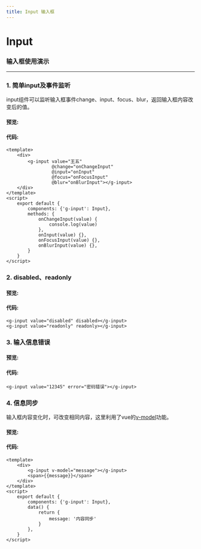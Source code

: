```yaml
---
title: Input 输入框
---
```


# Input 

### 输入框使用演示
* * *
### 1. 简单input及事件监听
input组件可以监听输入框事件change、input、focus、blur，返回输入框内容改变后的值。
#### 预览:
<ClientOnly>
<input-demo-1></input-demo-1>
</ClientOnly>

#### 代码:
```vue
<template>
    <div>
        <g-input value="王五" 
                 @change="onChangeInput"
                 @input="onInput"
                 @focus="onFocusInput"
                 @blur="onBlurInput"></g-input>
    </div>
</template>
<script>
    export default {
        components: {'g-input': Input},
        methods: {
            onChangeInput(value) {
                console.log(value)
            },
            onInput(value) {},
            onFocusInput(value) {},
            onBlurInput(value) {},
        }
    }
</script>
```
### 2. disabled、readonly
#### 预览:
<ClientOnly>
<input-demo-2></input-demo-2>
</ClientOnly>

#### 代码:
```vue
<g-input value="disabled" disabled></g-input>
<g-input value="readonly" readonly></g-input>
```

### 3. 输入信息错误
#### 预览:
<ClientOnly>
<input-demo-3></input-demo-3>
</ClientOnly>

#### 代码:
```vue
<g-input value="12345" error="密码错误"></g-input>
```

### 4. 信息同步
输入框内容变化时，可改变相同内容，这里利用了vue的[v-model](https://cn.vuejs.org/v2/guide/components-custom-events.html#%E8%87%AA%E5%AE%9A%E4%B9%89%E7%BB%84%E4%BB%B6%E7%9A%84-v-model)功能。
#### 预览:
<ClientOnly>
<input-demo-4></input-demo-4>
</ClientOnly>

#### 代码:
```vue
<template>
    <div>
        <g-input v-model="message"></g-input>
        <span>{{message}}</span>
    </div>
</template>
<script>
    export default {
        components: {'g-input': Input},
        data() {
            return {
                message: '内容同步'
            }
        },
    }
</script>
```